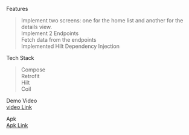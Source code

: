 Features
> Implement two screens: one for the home list and another for the details view.  
> Implement 2 Endpoints  
> Fetch data from the endpoints  
> Implemented Hilt Dependency Injection

Tech Stack  
> Compose  
> Retrofit  
> Hilt    
> Coil

Demo Video  
[video Link](https://drive.google.com/file/d/1mVFoijJ-XWNAwIqgKyIZMb6mUxHmjys0/view?usp=sharing)  

Apk  
[Apk Link](https://github.com/ranjith-sr/physicswallah/blob/master/PhysicsWallah.apk)
